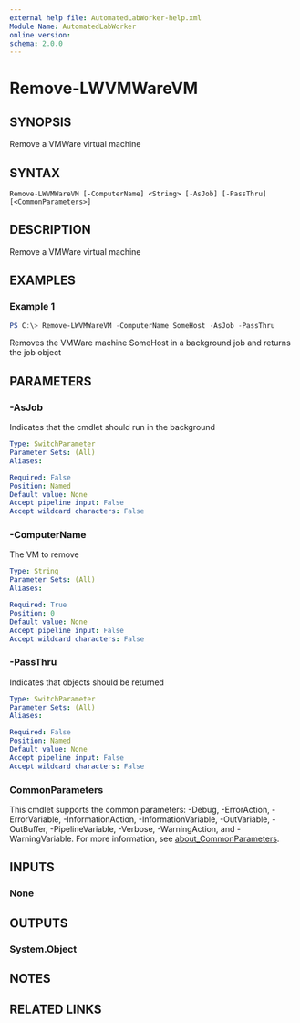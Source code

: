 ```yaml
---
external help file: AutomatedLabWorker-help.xml
Module Name: AutomatedLabWorker
online version:
schema: 2.0.0
---
```


# Remove-LWVMWareVM

## SYNOPSIS
Remove a VMWare virtual machine

## SYNTAX

```
Remove-LWVMWareVM [-ComputerName] <String> [-AsJob] [-PassThru] [<CommonParameters>]
```

## DESCRIPTION
Remove a VMWare virtual machine

## EXAMPLES

### Example 1
```powershell
PS C:\> Remove-LWVMWareVM -ComputerName SomeHost -AsJob -PassThru
```

Removes the VMWare machine SomeHost in a background job and returns
the job object

## PARAMETERS

### -AsJob
Indicates that the cmdlet should run in the background

```yaml
Type: SwitchParameter
Parameter Sets: (All)
Aliases:

Required: False
Position: Named
Default value: None
Accept pipeline input: False
Accept wildcard characters: False
```

### -ComputerName
The VM to remove

```yaml
Type: String
Parameter Sets: (All)
Aliases:

Required: True
Position: 0
Default value: None
Accept pipeline input: False
Accept wildcard characters: False
```

### -PassThru
Indicates that objects should be returned

```yaml
Type: SwitchParameter
Parameter Sets: (All)
Aliases:

Required: False
Position: Named
Default value: None
Accept pipeline input: False
Accept wildcard characters: False
```

### CommonParameters
This cmdlet supports the common parameters: -Debug, -ErrorAction, -ErrorVariable, -InformationAction, -InformationVariable, -OutVariable, -OutBuffer, -PipelineVariable, -Verbose, -WarningAction, and -WarningVariable. For more information, see [about_CommonParameters](http://go.microsoft.com/fwlink/?LinkID=113216).

## INPUTS

### None

## OUTPUTS

### System.Object
## NOTES

## RELATED LINKS
